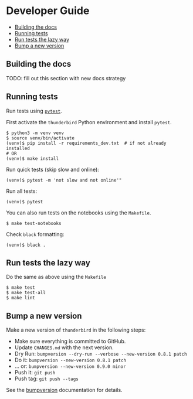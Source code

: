 # Developer Guide
- [Building the docs](#building-the-docs)
- [Running tests](#running-tests)
- [Run tests the lazy way](#run-tests-the-lazy-way)
- [Bump a new version](#bump-a-new-version)

## Building the docs
TODO: fill out this section with new docs strategy

## Running tests
Run tests using [`pytest`](https://docs.pytest.org/en/latest/).

First activate the `thunderbird` Python environment and install `pytest`.
```
$ python3 -m venv venv
$ source venv/bin/activate
(venv)$ pip install -r requirements_dev.txt  # if not already installed
# OR
(venv)$ make install
```

Run quick tests (skip slow and online):
```
(venv)$ pytest -m 'not slow and not online'"
```
Run all tests:
```
(venv)$ pytest
```

You can also run tests on the notebooks using the `Makefile`.
```
$ make test-notebooks
```

Check `black` formatting:
```
(venv)$ black .
```

## Run tests the lazy way
Do the same as above using the `Makefile`
```
$ make test
$ make test-all
$ make lint
```

## Bump a new version
Make a new version of `thunderbird` in the following steps:

* Make sure everything is committed to GitHub.
* Update `CHANGES.md` with the next version.
* Dry Run: `bumpversion --dry-run --verbose --new-version 0.8.1 patch`
* Do it: `bumpversion --new-version 0.8.1 patch`
* ... or: `bumpversion --new-version 0.9.0 minor`
* Push it: `git push`
* Push tag: `git push --tags`

See the [bumpversion](https://pypi.org/project/bumpversion/) documentation for details.
